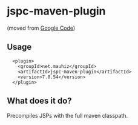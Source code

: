 jspc-maven-plugin
=================

(moved from [Google Code](https://code.google.com/p/jspc-maven-plugin ))

## Usage

      <plugin>
        <groupId>net.mauhiz</groupId>
        <artifactId>jspc-maven-plugin</artifactId>
        <version>7.0.54</version>
      </plugin>

## What does it do?

Precompiles JSPs with the full maven classpath.
